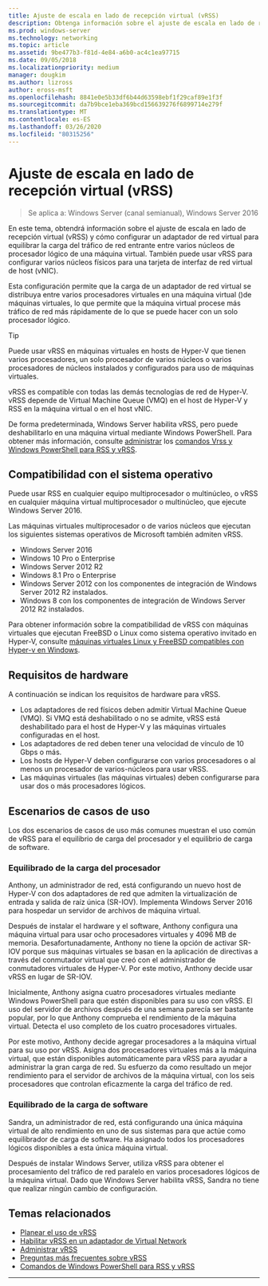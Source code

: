 ```yaml
---
title: Ajuste de escala en lado de recepción virtual (vRSS)
description: Obtenga información sobre el ajuste de escala en lado de recepción virtual (vRSS) en Windows Server y cómo configurar un adaptador de red virtual para equilibrar la carga del tráfico de red entrante entre varios núcleos de procesador lógico de una máquina virtual. También puede configurar varios núcleos físicos para una tarjeta de interfaz de red virtual (vNIC) del host.
ms.prod: windows-server
ms.technology: networking
ms.topic: article
ms.assetid: 9be477b3-f81d-4e84-a6b0-ac4c1ea97715
ms.date: 09/05/2018
ms.localizationpriority: medium
manager: dougkim
ms.author: lizross
author: eross-msft
ms.openlocfilehash: 8841e0e5b33df6b44d63598ebf1f29caf89e1f3f
ms.sourcegitcommit: da7b9bce1eba369bcd156639276f6899714e279f
ms.translationtype: MT
ms.contentlocale: es-ES
ms.lasthandoff: 03/26/2020
ms.locfileid: "80315256"
---
```

# <a name="virtual-receive-side-scaling-vrss"></a>Ajuste de escala en lado de recepción virtual \(vRSS\)

>Se aplica a: Windows Server (canal semianual), Windows Server 2016

En este tema, obtendrá información sobre el ajuste de escala en lado de recepción virtual (vRSS) y cómo configurar un adaptador de red virtual para equilibrar la carga del tráfico de red entrante entre varios núcleos de procesador lógico de una máquina virtual. También puede usar vRSS para configurar varios núcleos físicos para una tarjeta de interfaz de red virtual de host \(vNIC\).

Esta configuración permite que la carga de un adaptador de red virtual se distribuya entre varios procesadores virtuales en una máquina virtual \(\)de máquinas virtuales, lo que permite que la máquina virtual procese más tráfico de red más rápidamente de lo que se puede hacer con un solo procesador lógico.

>[!TIP]
>Puede usar vRSS en máquinas virtuales en hosts de Hyper\-V que tienen varios procesadores, un solo procesador de varios núcleos o varios procesadores de núcleos instalados y configurados para uso de máquinas virtuales.

vRSS es compatible con todas las demás tecnologías de red de Hyper\-V. vRSS depende de Virtual Machine Queue \(VMQ\) en el host de Hyper\-V y RSS en la máquina virtual o en el host vNIC.

De forma predeterminada, Windows Server habilita vRSS, pero puede deshabilitarlo en una máquina virtual mediante Windows PowerShell. Para obtener más información, consulte [administrar](vrss-manage.md) los [comandos Vrss y Windows PowerShell para RSS y vRSS](vrss-wps.md).



## <a name="operating-system-compatibility"></a>Compatibilidad con el sistema operativo

Puede usar RSS en cualquier equipo multiprocesador o multinúcleo, o vRSS en cualquier máquina virtual multiprocesador o multinúcleo, que ejecute Windows Server 2016.

Las máquinas virtuales multiprocesador o de varios núcleos que ejecutan los siguientes sistemas operativos de Microsoft también admiten vRSS.

- Windows Server 2016
- Windows 10 Pro o Enterprise
- Windows Server 2012 R2
- Windows 8.1 Pro o Enterprise
- Windows Server 2012 con los componentes de integración de Windows Server 2012 R2 instalados.
- Windows 8 con los componentes de integración de Windows Server 2012 R2 instalados.

Para obtener información sobre la compatibilidad de vRSS con máquinas virtuales que ejecutan FreeBSD o Linux como sistema operativo invitado en Hyper-V, consulte [máquinas virtuales Linux y FreeBSD compatibles con Hyper-v en Windows](https://docs.microsoft.com/windows-server/virtualization/hyper-v/Supported-Linux-and-FreeBSD-virtual-machines-for-Hyper-V-on-Windows).
  
## <a name="hardware-requirements"></a>Requisitos de hardware

A continuación se indican los requisitos de hardware para vRSS.
 
- Los adaptadores de red físicos deben admitir Virtual Machine Queue \(VMQ\). Si VMQ está deshabilitado o no se admite, vRSS está deshabilitado para el host de Hyper\-V y las máquinas virtuales configuradas en el host.
- Los adaptadores de red deben tener una velocidad de vínculo de 10 Gbps o más.
- Los hosts de Hyper\-V deben configurarse con varios procesadores o al menos un procesador de varios\-núcleos para usar vRSS.
- Las máquinas virtuales \(las máquinas virtuales\) deben configurarse para usar dos o más procesadores lógicos.


## <a name="use-case-scenarios"></a>Escenarios de casos de uso

Los dos escenarios de casos de uso más comunes muestran el uso común de vRSS para el equilibrio de carga del procesador y el equilibrio de carga de software.

### <a name="processor-load-balancing"></a>Equilibrado de la carga del procesador
  
Anthony, un administrador de red, está configurando un nuevo host de Hyper-V con dos adaptadores de red que admiten la virtualización de entrada y salida de raíz única \(SR\-IOV\). Implementa Windows Server 2016 para hospedar un servidor de archivos de máquina virtual.

Después de instalar el hardware y el software, Anthony configura una máquina virtual para usar ocho procesadores virtuales y 4096 MB de memoria. Desafortunadamente, Anthony no tiene la opción de activar SR\-IOV porque sus máquinas virtuales se basan en la aplicación de directivas a través del conmutador virtual que creó con el administrador de conmutadores virtuales de Hyper\-V. Por este motivo, Anthony decide usar vRSS en lugar de SR\-IOV.

Inicialmente, Anthony asigna cuatro procesadores virtuales mediante Windows PowerShell para que estén disponibles para su uso con vRSS. El uso del servidor de archivos después de una semana parecía ser bastante popular, por lo que Anthony comprueba el rendimiento de la máquina virtual.  Detecta el uso completo de los cuatro procesadores virtuales.

Por este motivo, Anthony decide agregar procesadores a la máquina virtual para su uso por vRSS.  Asigna dos procesadores virtuales más a la máquina virtual, que están disponibles automáticamente para vRSS para ayudar a administrar la gran carga de red. Su esfuerzo da como resultado un mejor rendimiento para el servidor de archivos de la máquina virtual, con los seis procesadores que controlan eficazmente la carga del tráfico de red.


### <a name="software-load-balancing"></a>Equilibrado de la carga de software

Sandra, un administrador de red, está configurando una única máquina virtual de alto rendimiento en uno de sus sistemas para que actúe como equilibrador de carga de software. Ha asignado todos los procesadores lógicos disponibles a esta única máquina virtual.

Después de instalar Windows Server, utiliza vRSS para obtener el procesamiento del tráfico de red paralelo en varios procesadores lógicos de la máquina virtual. Dado que Windows Server habilita vRSS, Sandra no tiene que realizar ningún cambio de configuración.


## <a name="related-topics"></a>Temas relacionados

- [Planear el uso de vRSS](vrss-plan.md)
- [Habilitar vRSS en un adaptador de Virtual Network](vrss-enable.md)
- [Administrar vRSS](vrss-manage.md)
- [Preguntas más frecuentes sobre vRSS](vrss-faq.md)
- [Comandos de Windows PowerShell para RSS y vRSS](vrss-wps.md)

---
